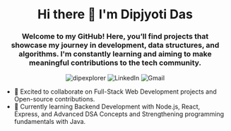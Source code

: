 <h1 align="center">Hi there 👋 I'm Dipjyoti Das </h1>
<h3 align="center">Welcome to my GitHub! Here, you’ll find projects that showcase my journey in development, data structures, and algorithms. I'm constantly learning and aiming to make meaningful contributions to the tech community.</h3>



<p align="center">
  <a href="https://github.com/dipexplorer" target="_blank" style="text-decoration: none;">
    <img src="https://komarev.com/ghpvc/?username=dipexplorer&label=Profile%20views&color=0e75b6&style=flat" alt="dipexplorer"/>
  </a>
  <a href="https://linkedin.com/in/dip-jyoti22/" target="_blank" style="text-decoration: none;">
    <img src="https://img.shields.io/badge/-Dip-blue?style=flat&logo=Linkedin&logoColor=white" alt="LinkedIn"/>
  </a>
  <a href="mailto:dipexplorerid23@gmail.com" target="_blank" style="text-decoration: none;">
    <img src="https://img.shields.io/badge/-dipexplorerid23-c14438?style=flat&logo=Gmail&logoColor=white" alt="Gmail"/>
  </a>
</p>




- 👯 Excited to collaborate on Full-Stack Web Development projects and Open-source contributions.
- 🌱 Currently learning Backend Development with Node.js, React, Express, and Advanced DSA Concepts and Strengthening programming fundamentals with Java.


